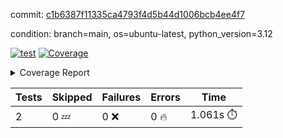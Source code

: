 commit: [c1b6387f11335ca4793f4d5b44d1006bcb4ee4f7](https://github.com/rcmdnk/parallel-job/tree/c1b6387f11335ca4793f4d5b44d1006bcb4ee4f7)

condition: branch=main, os=ubuntu-latest, python_version=3.12

[![test](https://github.com/rcmdnk/parallel-job/actions/workflows/test.yml/badge.svg)](https://github.com/rcmdnk/parallel-job/actions/runs/18670068077)
<a href="https://github.com/rcmdnk/parallel-job/blob/c1b6387f11335ca4793f4d5b44d1006bcb4ee4f7/README.md"><img alt="Coverage" src="https://img.shields.io/badge/Coverage-1%25-red.svg" /></a><details><summary>Coverage Report </summary><table><tr><th>File</th><th>Stmts</th><th>Miss</th><th>Cover</th><th>Missing</th></tr><tbody><tr><td colspan="5"><b>src/parallel_job</b></td></tr><tr><td>&nbsp; &nbsp;<a href="https://github.com/rcmdnk/parallel-job/blob/c1b6387f11335ca4793f4d5b44d1006bcb4ee4f7/src/parallel_job/chart.py">chart.py</a></td><td>32</td><td>32</td><td>0%</td><td><a href="https://github.com/rcmdnk/parallel-job/blob/c1b6387f11335ca4793f4d5b44d1006bcb4ee4f7/src/parallel_job/chart.py#L1-L114">1&ndash;114</a></td></tr><tr><td>&nbsp; &nbsp;<a href="https://github.com/rcmdnk/parallel-job/blob/c1b6387f11335ca4793f4d5b44d1006bcb4ee4f7/src/parallel_job/doc.py">doc.py</a></td><td>28</td><td>28</td><td>0%</td><td><a href="https://github.com/rcmdnk/parallel-job/blob/c1b6387f11335ca4793f4d5b44d1006bcb4ee4f7/src/parallel_job/doc.py#L1-L113">1&ndash;113</a></td></tr><tr><td>&nbsp; &nbsp;<a href="https://github.com/rcmdnk/parallel-job/blob/c1b6387f11335ca4793f4d5b44d1006bcb4ee4f7/src/parallel_job/parallel.py">parallel.py</a></td><td>237</td><td>237</td><td>0%</td><td><a href="https://github.com/rcmdnk/parallel-job/blob/c1b6387f11335ca4793f4d5b44d1006bcb4ee4f7/src/parallel_job/parallel.py#L1-L626">1&ndash;626</a></td></tr><tr><td>&nbsp; &nbsp;<a href="https://github.com/rcmdnk/parallel-job/blob/c1b6387f11335ca4793f4d5b44d1006bcb4ee4f7/src/parallel_job/test.py">test.py</a></td><td>53</td><td>53</td><td>0%</td><td><a href="https://github.com/rcmdnk/parallel-job/blob/c1b6387f11335ca4793f4d5b44d1006bcb4ee4f7/src/parallel_job/test.py#L1-L178">1&ndash;178</a></td></tr><tr><td>&nbsp; &nbsp;<a href="https://github.com/rcmdnk/parallel-job/blob/c1b6387f11335ca4793f4d5b44d1006bcb4ee4f7/src/parallel_job/type_helper.py">type_helper.py</a></td><td>3</td><td>3</td><td>0%</td><td><a href="https://github.com/rcmdnk/parallel-job/blob/c1b6387f11335ca4793f4d5b44d1006bcb4ee4f7/src/parallel_job/type_helper.py#L1-L6">1&ndash;6</a></td></tr><tr><td>&nbsp; &nbsp;<a href="https://github.com/rcmdnk/parallel-job/blob/c1b6387f11335ca4793f4d5b44d1006bcb4ee4f7/src/parallel_job/utils.py">utils.py</a></td><td>11</td><td>11</td><td>0%</td><td><a href="https://github.com/rcmdnk/parallel-job/blob/c1b6387f11335ca4793f4d5b44d1006bcb4ee4f7/src/parallel_job/utils.py#L1-L42">1&ndash;42</a></td></tr><tr><td><b>TOTAL</b></td><td><b>368</b></td><td><b>364</b></td><td><b>1%</b></td><td>&nbsp;</td></tr></tbody></table></details>

| Tests | Skipped | Failures | Errors | Time |
| ----- | ------- | -------- | -------- | ------------------ |
| 2 | 0 :zzz: | 0 :x: | 0 :fire: | 1.061s :stopwatch: |


